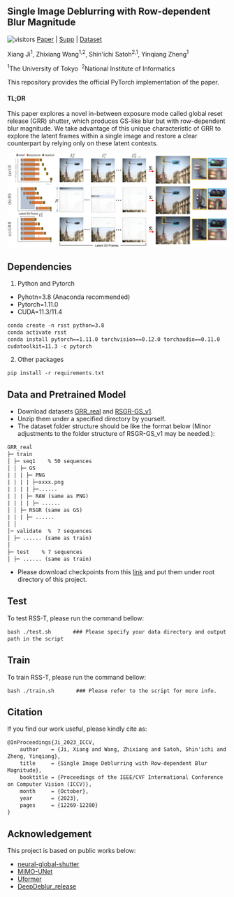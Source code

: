 ## Single Image Deblurring with Row-dependent Blur Magnitude
![visitors](https://visitor-badge.laobi.icu/badge?page_id=jixiang2016/RSS-T)  [Paper](https://openaccess.thecvf.com/content/ICCV2023/papers/Ji_Single_Image_Deblurring_with_Row-dependent_Blur_Magnitude_ICCV_2023_paper.pdf) | [Supp](https://openaccess.thecvf.com/content/ICCV2023/supplemental/Ji_Single_Image_Deblurring_ICCV_2023_supplemental.pdf) | [Dataset](https://drive.google.com/file/d/1l0GMiv2xMcVaSuIY4E7f3zPljtRq1mju/view)

Xiang Ji<sup>1</sup>, Zhixiang Wang<sup>1,2</sup>, Shin'ichi Satoh<sup>2,1</sup>, Yinqiang Zheng<sup>1</sup>

<sup>1</sup>The University of Tokyo&nbsp;&nbsp;<sup>2</sup>National Institute of Informatics&nbsp;&nbsp;


This repository provides the official PyTorch implementation of the paper.

#### TL;DR
This paper explores a novel in-between exposure mode called global reset release (GRR) shutter, which produces GS-like blur but with row-dependent blur magnitude. We take advantage of this unique characteristic of GRR to explore the latent frames within a single image and restore a clear counterpart by relying only on these latent contexts.

<img width="700" alt="image" src="docs/shutter_modes.png">

## Dependencies
1. Python and Pytorch
- Pyhotn=3.8 (Anaconda recommended)
- Pytorch=1.11.0
- CUDA=11.3/11.4
``` shell
conda create -n rsst python=3.8
conda activate rsst
conda install pytorch==1.11.0 torchvision==0.12.0 torchaudio==0.11.0 cudatoolkit=11.3 -c pytorch
```
2. Other packages
``` shell
pip install -r requirements.txt
```

## Data and Pretrained Model
- Download datasets [GRR_real](https://drive.google.com/file/d/1l0GMiv2xMcVaSuIY4E7f3zPljtRq1mju/view) and [RSGR-GS_v1](https://drive.google.com/file/d/1gkZpdtDPMGyQF6t-GVq6YgjQ3QfknVRv/view).
- Unzip them under a specified directory by yourself.
- The dataset folder structure should be like the format below (Minor adjustments to the folder structure of RSGR-GS_v1 may be needed.):
```
GRR_real
├─ train
│ ├─ seq1    % 50 sequences
│ │ ├─ GS
| | | ├─ PNG
| | | | ├─xxxx.png
| | | | ├─......
| | | ├─ RAW (same as PNG)
| | | | ├─ ......
│ │ ├─ RSGR (same as GS)
| | | ├─ ......
│ │
│─ validate  %  7 sequences
│ ├─ ...... (same as train)
│
├─ test    % 7 sequences
│ ├─ ...... (same as train)
```
- Please download checkpoints from this [link](https://drive.google.com/drive/folders/1vH4VTys36bcJLKuu22GKz3RR3bFTd5fb?usp=sharing) and put them under root directory of this project.

## Test
To test RSS-T, please run the command bellow:
``` shell
bash ./test.sh       ### Please specify your data directory and output path in the script
```
## Train
To train RSS-T, please run the command bellow:
``` shell
bash ./train.sh       ### Please refer to the script for more info.
```

## Citation

If you find our work useful, please kindly cite as:
```
@InProceedings{Ji_2023_ICCV,
    author    = {Ji, Xiang and Wang, Zhixiang and Satoh, Shin'ichi and Zheng, Yinqiang},
    title     = {Single Image Deblurring with Row-dependent Blur Magnitude},
    booktitle = {Proceedings of the IEEE/CVF International Conference on Computer Vision (ICCV)},
    month     = {October},
    year      = {2023},
    pages     = {12269-12280}
}
```

## Acknowledgement
This project is based on public works below:

- [neural-global-shutter](https://github.com/lightChaserX/neural-global-shutter)
- [MIMO-UNet](https://github.com/chosj95/MIMO-UNet)
- [Uformer](https://github.com/ZhendongWang6/Uformer)
- [DeepDeblur_release](https://github.com/SeungjunNah/DeepDeblur_release)
